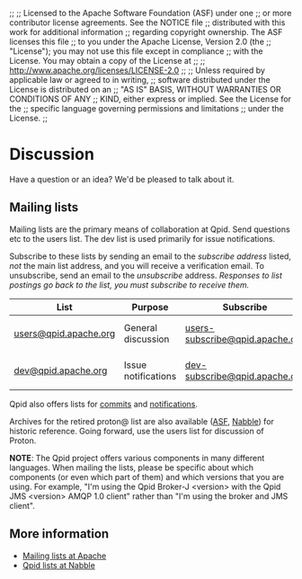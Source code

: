 ;;
;; Licensed to the Apache Software Foundation (ASF) under one
;; or more contributor license agreements.  See the NOTICE file
;; distributed with this work for additional information
;; regarding copyright ownership.  The ASF licenses this file
;; to you under the Apache License, Version 2.0 (the
;; "License"); you may not use this file except in compliance
;; with the License.  You may obtain a copy of the License at
;; 
;;   http://www.apache.org/licenses/LICENSE-2.0
;; 
;; Unless required by applicable law or agreed to in writing,
;; software distributed under the License is distributed on an
;; "AS IS" BASIS, WITHOUT WARRANTIES OR CONDITIONS OF ANY
;; KIND, either express or implied.  See the License for the
;; specific language governing permissions and limitations
;; under the License.
;;

# Discussion

Have a question or an idea?  We'd be pleased to talk about it.

## Mailing lists

Mailing lists are the primary means of collaboration at Qpid. Send questions etc to the users list. The dev list is used primarily for issue notifications.

Subscribe to these lists by sending an email to the *subscribe address* listed, *not* the main list address, and you will receive a verification email. To unsubscribe, send an email to the *unsubscribe* address. *Responses to list postings go back to the list, you must subscribe to receive them.*

| List | Purpose | Subscribe | Unsubscribe | Archives |
|------|---------|-----------|-------------|----------|
| [users@qpid.apache.org](http://mail-archives.apache.org/mod_mbox/qpid-users/) | General discussion | [users-subscribe@qpid.apache.org](mailto:users-subscribe@qpid.apache.org) | [users-unsubscribe@](mailto:users-unsubscribe@qpid.apache.org) | [ASF](https://lists.apache.org/list.html?users@qpid.apache.org), [ASF2](http://mail-archives.apache.org/mod_mbox/qpid-users/), [Nabble](http://qpid.2158936.n2.nabble.com/Apache-Qpid-users-f2158936.html) |
| [dev@qpid.apache.org](http://mail-archives.apache.org/mod_mbox/qpid-dev/) | Issue notifications | [dev-subscribe@qpid.apache.org](mailto:dev-subscribe@qpid.apache.org) | [dev-unsubscribe@](mailto:dev-unsubscribe@qpid.apache.org) | [ASF](https://lists.apache.org/list.html?dev@qpid.apache.org), [ASF2](http://mail-archives.apache.org/mod_mbox/qpid-dev/), [Nabble](http://qpid.2158936.n2.nabble.com/Apache-Qpid-developers-f7254403.html) |


Qpid also offers lists for
[commits]({{site_url}}/source-code.html#commits-list) and
[notifications]({{site_url}}/source-code.html#notifications-list).

Archives for the retired proton@ list are also available ([ASF](http://mail-archives.apache.org/mod_mbox/qpid-proton/), [Nabble](http://qpid.2158936.n2.nabble.com/Apache-Qpid-Proton-f7580687.html)) for historic reference. Going forward, use the users list for discussion of Proton.

**NOTE**: The Qpid project offers various components in many different
languages. When mailing the lists, please be specific about which
components (or even which part of them) and which versions that you are
using. For example, "I'm using the Qpid Broker-J
&lt;version&gt; with the Qpid JMS &lt;version&gt; AMQP 1.0 client"
rather than "I'm using the broker and JMS client".

## More information
 
 - [Mailing lists at Apache](http://www.apache.org/foundation/mailinglists.html)
 - [Qpid lists at Nabble](http://qpid.2158936.n2.nabble.com/)

